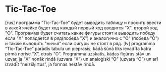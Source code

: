 # Tic-Tac-Toe

[rus]
программа "Tic-Tac-Toe" будет выводить таблицу и просить ввести в какой ячейке будет ход каждый первый ход вводится "X", второй ход "O". Программа будет считать какие фигуры стоят и выводить победу если "X" попадается в ряд(победа "X") и аналогично с "O" (победа "O") и также выводить "ничья" если фигуры не стоят в ряд.
[lv]
programma “Tic-Tac-Toe” parādīs tabulu un pieprasīs, kādā šūnā tiks ievadīta katra pirmā norise “X”, otrais “O”. Programma uzskatīs, kādas figūras stāv un uzvar, ja “X” nonāk rindā (uzvara “X”) un analoģiski “O” (uzvara “O”) un arī izvadīt “neizšķirtus”, ja formas nestāv rindā.
